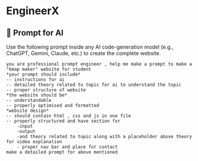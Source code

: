 # EngineerX



## 🧩 Prompt for AI

Use the following prompt inside any AI code-generation model (e.g., ChatGPT, Gemini, Claude, etc.) to create the complete website.

```text
you are professional prompt engineer , help me make a prompt to make a
"kmap maker" website for student
*your prompt should include*
-- instructions for ai 
-- detailed theory related to topic for ai to understand the topic
-- proper structure of website
*the website should be*
-- understandable
-- properly optimised and formatted
*website design*
-- should contain html , css and js in one file
-- properly structured and have section for 
	-input
	-output 
	-and theory related to topic along with a placeholder above theory for video explanation
	- proper nav bar and place for contact 
make a detailed prompt for above mentioned
